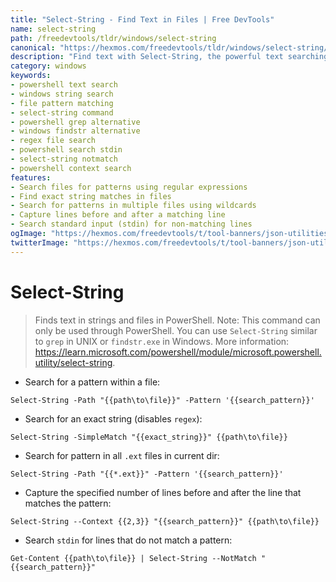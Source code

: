 ```yaml
---
title: "Select-String - Find Text in Files | Free DevTools"
name: select-string
path: /freedevtools/tldr/windows/select-string
canonical: "https://hexmos.com/freedevtools/tldr/windows/select-string/"
description: "Find text with Select-String, the powerful text searching tool. Search files and strings using patterns and exact matches. Free online tool, no registration required."
category: windows
keywords:
- powershell text search
- windows string search
- file pattern matching
- select-string command
- powershell grep alternative
- windows findstr alternative
- regex file search
- powershell search stdin
- select-string notmatch
- powershell context search
features:
- Search files for patterns using regular expressions
- Find exact string matches in files
- Search for patterns in multiple files using wildcards
- Capture lines before and after a matching line
- Search standard input (stdin) for non-matching lines
ogImage: "https://hexmos.com/freedevtools/t/tool-banners/json-utilities-banner.png"
twitterImage: "https://hexmos.com/freedevtools/t/tool-banners/json-utilities-banner.png"
---
```


# Select-String

> Finds text in strings and files in PowerShell.
> Note: This command can only be used through PowerShell.
> You can use `Select-String` similar to `grep` in UNIX or `findstr.exe` in Windows.
> More information: <https://learn.microsoft.com/powershell/module/microsoft.powershell.utility/select-string>.

- Search for a pattern within a file:

`Select-String -Path "{{path\to\file}}" -Pattern '{{search_pattern}}'`

- Search for an exact string (disables `regex`):

`Select-String -SimpleMatch "{{exact_string}}" {{path\to\file}}`

- Search for pattern in all `.ext` files in current dir:

`Select-String -Path "{{*.ext}}" -Pattern '{{search_pattern}}'`

- Capture the specified number of lines before and after the line that matches the pattern:

`Select-String --Context {{2,3}} "{{search_pattern}}" {{path\to\file}}`

- Search `stdin` for lines that do not match a pattern:

`Get-Content {{path\to\file}} | Select-String --NotMatch "{{search_pattern}}"`
